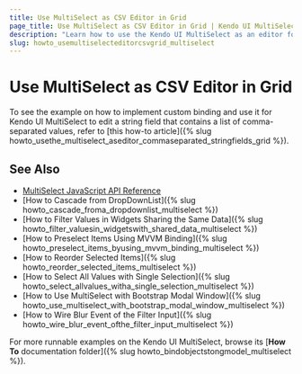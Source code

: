 ```yaml
---
title: Use MultiSelect as CSV Editor in Grid
page_title: Use MultiSelect as CSV Editor in Grid | Kendo UI MultiSelect
description: "Learn how to use the Kendo UI MultiSelect as an editor for comma-separated string fields in the Kendo UI Grid widget."
slug: howto_usemultiselecteditorcsvgrid_multiselect
---
```


# Use MultiSelect as CSV Editor in Grid

To see the example on how to implement custom binding and use it for Kendo UI MultiSelect to edit a string field that contains a list of comma-separated values, refer to [this how-to article]({% slug howto_usethe_multiselect_aseditor_commaseparated_stringfields_grid %}).

## See Also

* [MultiSelect JavaScript API Reference](/api/javascript/ui/multiselect)
* [How to Cascade from DropDownList]({% slug howto_cascade_froma_dropdownlist_multiselect %})
* [How to Filter Values in Widgets Sharing the Same Data]({% slug howto_filter_valuesin_widgetswith_shared_data_multiselect %})
* [How to Preselect Items Using MVVM Binding]({% slug howto_preselect_items_byusing_mvvm_binding_multiselect %})
* [How to Reorder Selected Items]({% slug howto_reorder_selected_items_multiselect %})
* [How to Select All Values with Single Selection]({% slug howto_select_allvalues_witha_single_selection_multiselect %})
* [How to Use MultiSelect with Bootstrap Modal Window]({% slug howto_use_multiselect_with_bootstrap_modal_window_multiselect %})
* [How to Wire Blur Event of the Filter Input]({% slug howto_wire_blur_event_ofthe_filtеr_input_multiselect %})

For more runnable examples on the Kendo UI MultiSelect, browse its [**How To** documentation folder]({% slug howto_bindobjectstongmodel_multiselect %}).
